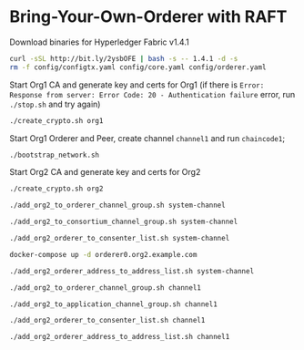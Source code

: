 # Bring-Your-Own-Orderer with RAFT

Download binaries for Hyperledger Fabric v1.4.1

```bash
curl -sSL http://bit.ly/2ysbOFE | bash -s -- 1.4.1 -d -s
rm -f config/configtx.yaml config/core.yaml config/orderer.yaml
```

Start Org1 CA and generate key and certs for Org1 (if there is `Error: Response from server: Error Code: 20 - Authentication failure` error, run `./stop.sh` and try again)

```bash
./create_crypto.sh org1
```

Start Org1 Orderer and Peer, create channel `channel1` and run `chaincode1`;

```bash
./bootstrap_network.sh
```

Start Org2 CA and generate key and certs for Org2

```bash
./create_crypto.sh org2
```

```bash
./add_org2_to_orderer_channel_group.sh system-channel
```

```bash
./add_org2_to_consortium_channel_group.sh system-channel
```

```bash
./add_org2_orderer_to_consenter_list.sh system-channel
```

```bash
docker-compose up -d orderer0.org2.example.com
```

```bash
./add_org2_orderer_address_to_address_list.sh system-channel
```

```bash
./add_org2_to_orderer_channel_group.sh channel1
```

```bash
./add_org2_to_application_channel_group.sh channel1
```

```bash
./add_org2_orderer_to_consenter_list.sh channel1
```

```bash
./add_org2_orderer_address_to_address_list.sh channel1
```